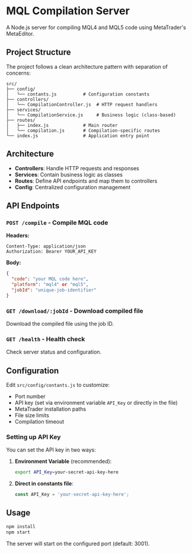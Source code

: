 # MQL Compilation Server

A Node.js server for compiling MQL4 and MQL5 code using MetaTrader's MetaEditor.

## Project Structure

The project follows a clean architecture pattern with separation of concerns:

```
src/
├── config/
│   └── contants.js          # Configuration constants
├── controllers/
│   └── CompilationController.js  # HTTP request handlers
├── services/
│   └── CompilationService.js     # Business logic (class-based)
├── routes/
│   ├── index.js             # Main router
│   └── compilation.js       # Compilation-specific routes
└── index.js                 # Application entry point
```

## Architecture

- **Controllers**: Handle HTTP requests and responses
- **Services**: Contain business logic as classes
- **Routes**: Define API endpoints and map them to controllers
- **Config**: Centralized configuration management

## API Endpoints

### `POST /compile` - Compile MQL code
**Headers:**
```
Content-Type: application/json
Authorization: Bearer YOUR_API_KEY
```

**Body:**
```json
{
  "code": "your MQL code here",
  "platform": "mql4" or "mql5",
  "jobId": "unique-job-identifier"
}
```

### `GET /download/:jobId` - Download compiled file
Download the compiled file using the job ID.

### `GET /health` - Health check
Check server status and configuration.

## Configuration

Edit `src/config/contants.js` to customize:
- Port number
- API key (set via environment variable `API_Key` or directly in the file)
- MetaTrader installation paths
- File size limits
- Compilation timeout

### Setting up API Key

You can set the API key in two ways:

1. **Environment Variable** (recommended):
   ```bash
   export API_Key=your-secret-api-key-here
   ```

2. **Direct in constants file**:
   ```javascript
   const API_Key = 'your-secret-api-key-here';
   ```

## Usage

```bash
npm install
npm start
```

The server will start on the configured port (default: 3001).